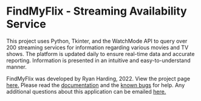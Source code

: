 # **FindMyFlix - Streaming Availability Service**

This project uses Python, Tkinter, and the WatchMode API to query over 200 streaming services for information regarding various movies and TV shows. The platform is updated daily to ensure real-time data and accurate reporting. Information is presented in an intuitive and easy-to-understand manner.

FindMyFlix was developed by Ryan Harding, 2022. View the project page [here.](https://rnharding.com/blog/findmyflix/) Please read the [documentation](https://github.com/HardingRyan/FindMyFlix/blob/main/docs/documentation.md) and the [known bugs](https://github.com/HardingRyan/FindMyFlix/blob/main/docs/known_bugs.md) for help. Any additional questions about this application can be emailed <a href="mailto: rnhardingg@utexas.edu">here.</a> 
